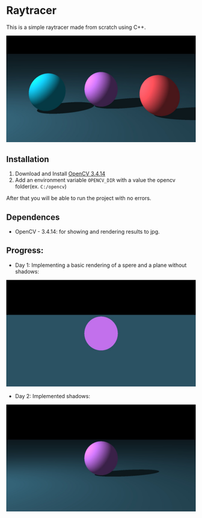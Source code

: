 # Raytracer

This is a simple raytracer made from scratch using C++.

![GitHub Logo](/Results/result4.jpg)

## Installation

1. Download and Install [OpenCV 3.4.14](https://github.com/opencv/opencv/archive/3.4.14.zip)
2. Add an environment variable `OPENCV_DIR` with a value the opencv folder(ex. `C:/opencv`)

After that you will be able to run the project with no errors.

## Dependences

- OpenCV - 3.4.14: for showing and rendering results to jpg.

## Progress:

- Day 1: Implementing a basic rendering of a spere and a plane without shadows:

![GitHub Logo](/Results/result1.jpg)

- Day 2: Implemented shadows:

![GitHub Logo](/Results/result2.jpg)

